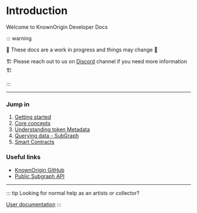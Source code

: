 # Introduction

Welcome to KnownOrigin Developer Docs

::: warning

🚧 These docs are a work in progress and things may change 🚧

🏗️ Please reach out to us on [Discord](https://discord.gg/knownorigin) channel if you need more information 🏗️

:::

-----

### Jump in

1. [Getting started](/developers/getting-started)
2. [Core concepts](/developers/core-concepts)
3. [Understanding token Metadata](/developers/metadata)
4. [Querying data - SubGraph](/developers/subgraph)
5. [Smart Contracts](/developers/smart-contracts)

### Useful links

* [KnownOrigin GitHub](https://github.com/knownorigin)
* [Public Subgraph API](https://thegraph.com/explorer/subgraph/knownorigin/known-origin)

-----

::: tip
Looking for normal help as an artists or collector?

[User documentation](/guide)
:::
